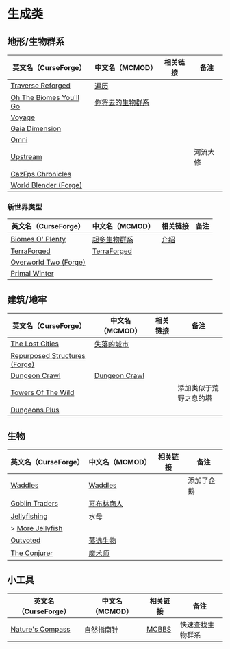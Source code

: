 # 生成类

## 地形/生物群系

| 英文名（CurseForge）                                                                           | 中文名（MCMOD）                                          | 相关链接 | 备注     |
| ---------------------------------------------------------------------------------------------- | -------------------------------------------------------- | -------- | -------- |
| [Traverse Reforged](https://www.curseforge.com/minecraft/mc-mods/traverse-reforged)            | [遍历](https://www.mcmod.cn/class/1416.html)             |          |          |
| [Oh The Biomes You'll Go](https://www.curseforge.com/minecraft/mc-mods/oh-the-biomes-youll-go) | [你将去的生物群系](https://www.mcmod.cn/class/1618.html) |          |          |
| [Voyage](https://www.curseforge.com/minecraft/mc-mods/voyage)                                  |                                                          |          |          |
| [Gaia Dimension](https://www.curseforge.com/minecraft/mc-mods/gaia-dimension)                  |                                                          |          |          |
| [Omni](https://www.curseforge.com/minecraft/mc-mods/omni)                                      |                                                          |          |          |
| [Upstream](https://www.curseforge.com/minecraft/mc-mods/upstream)                              |                                                          |          | 河流大修 |
| [CazFps Chronicles](https://www.curseforge.com/minecraft/mc-mods/cazfps-chronicles)            |                                                          |          |          |
| [World Blender (Forge)](https://www.curseforge.com/minecraft/mc-mods/worldblender)             |                                                          |          |          |

### 新世界类型

| 英文名（CurseForge）                                                                      | 中文名（MCMOD）                                     | 相关链接                                             | 备注 |
| ----------------------------------------------------------------------------------------- | --------------------------------------------------- | ---------------------------------------------------- | ---- |
| [Biomes O' Plenty](https://www.curseforge.com/minecraft/mc-mods/biomes-o-plenty)          | [超多生物群系](https://www.mcmod.cn/class/108.html) | [介绍](https://www.mcbbs.net/thread-814732-1-1.html) |      |
| [TerraForged](https://www.curseforge.com/minecraft/mc-mods/terraforged)                   | [TerraForged](https://www.mcmod.cn/class/2555.html) |                                                      |      |
| [Overworld Two (Forge)](https://www.curseforge.com/minecraft/mc-mods/overworld-two-forge) |                                                     |                                                      |      |
| [Primal Winter](https://www.curseforge.com/minecraft/mc-mods/primal-winter)               |                                                     |                                                      |      |

## 建筑/地牢

| 英文名（CurseForge）                                                                                | 中文名（MCMOD）                                       | 相关链接 | 备注                   |
| --------------------------------------------------------------------------------------------------- | ----------------------------------------------------- | -------- | ---------------------- |
| [The Lost Cities](https://www.curseforge.com/minecraft/mc-mods/the-lost-cities)                     | [失落的城市](https://www.mcmod.cn/class/1295.html)    |          |                        |
| [Repurposed Structures (Forge)](https://www.curseforge.com/minecraft/mc-mods/repurposed-structures) |                                                       |          |                        |
| [Dungeon Crawl](https://www.curseforge.com/minecraft/mc-mods/dungeon-crawl)                         | [Dungeon Crawl](https://www.mcmod.cn/class/3105.html) |          |                        |
| [Towers Of The Wild](https://www.curseforge.com/minecraft/mc-mods/towers-of-the-wild)               |                                                       |          | 添加类似于荒野之息的塔 |
| [Dungeons Plus](https://www.curseforge.com/minecraft/mc-mods/dungeons-plus)                         |                                                       |          |                        |

## 生物

| 英文名（CurseForge）                                                            | 中文名（MCMOD）                                    | 相关链接 | 备注       |
| ------------------------------------------------------------------------------- | -------------------------------------------------- | -------- | ---------- |
| [Waddles](https://www.curseforge.com/minecraft/mc-mods/waddles)                 | [Waddles](https://www.mcmod.cn/class/1641.html)    |          | 添加了企鹅 |
| [Goblin Traders](https://www.curseforge.com/minecraft/mc-mods/goblin-traders)   | [哥布林商人](https://www.mcmod.cn/class/2353.html) |          |            |
| [Jellyfishing](https://www.curseforge.com/minecraft/mc-mods/jellyfishing)       | 水母                                               |          |            |
| > [More Jellyfish](https://www.curseforge.com/minecraft/mc-mods/more-jellyfish) |                                                    |          |            |
| [Outvoted](https://www.curseforge.com/minecraft/mc-mods/outvoted)               | [落选生物](https://www.mcmod.cn/class/3223.html)   |          |            |
| [The Conjurer](https://www.curseforge.com/minecraft/mc-mods/the-conjurer)       | [魔术师](https://www.mcmod.cn/class/3034.html)     |          |            |

## 小工具

| 英文名（CurseForge）                                                             | 中文名（MCMOD）                                   | 相关链接                                              | 备注             |
| -------------------------------------------------------------------------------- | ------------------------------------------------- | ----------------------------------------------------- | ---------------- |
| [Nature's Compass](https://www.curseforge.com/minecraft/mc-mods/natures-compass) | [自然指南针](https://www.mcmod.cn/class/754.html) | [MCBBS](https://www.mcbbs.net/thread-977694-1-1.html) | 快速查找生物群系 |
